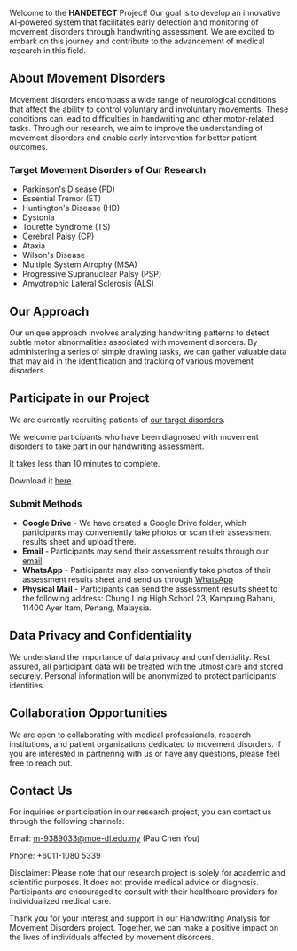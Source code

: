 Welcome to the **HANDETECT** Project! Our goal is to develop an innovative AI-powered system that facilitates early detection and monitoring of movement disorders through handwriting assessment. We are excited to embark on this journey and contribute to the advancement of medical research in this field.

## About Movement Disorders
Movement disorders encompass a wide range of neurological conditions that affect the ability to control voluntary and involuntary movements. These conditions can lead to difficulties in handwriting and other motor-related tasks. Through our research, we aim to improve the understanding of movement disorders and enable early intervention for better patient outcomes.

### Target Movement Disorders of Our Research
- Parkinson's Disease (PD)
- Essential Tremor (ET)
- Huntington's Disease (HD)
- Dystonia
- Tourette Syndrome (TS)
- Cerebral Palsy (CP)
- Ataxia
- Wilson's Disease
- Multiple System Atrophy (MSA)
- Progressive Supranuclear Palsy (PSP)
- Amyotrophic Lateral Sclerosis (ALS)


## Our Approach
Our unique approach involves analyzing handwriting patterns to detect subtle motor abnormalities associated with movement disorders. By administering a series of simple drawing tasks, we can gather valuable data that may aid in the identification and tracking of various movement disorders.

## Participate in our Project
We are currently recruiting patients of [our target disorders](https://handetect.github.io/#target-movement-disorders-of-our-research).

We welcome participants who have been diagnosed with movement disorders to take part in our handwriting assessment. 

It takes less than 10 minutes to complete.

Download it [here](https://handetect.github.io/Handwriting-Assessment-Form.pdf).

### Submit Methods
- **Google Drive** - We have created a Google Drive folder, which participants may conveniently take photos or scan their assessment results sheet and upload there.
- **Email** - Participants may send their assessment results through our [email](m-938903@moe-dl.edu.my)
- **WhatsApp** - Participants may also conveniently take photos of their assessment results sheet and send us through [WhatsApp](https://api.whatsapp.com/send?phone=601110805339)
- **Physical Mail** - Participants can send the assessment results sheet to the following address:
  Chung Ling High School
  23, Kampung Baharu,
  11400 Ayer Itam,
  Penang, Malaysia.

## Data Privacy and Confidentiality
We understand the importance of data privacy and confidentiality. Rest assured, all participant data will be treated with the utmost care and stored securely. Personal information will be anonymized to protect participants' identities.

## Collaboration Opportunities
We are open to collaborating with medical professionals, research institutions, and patient organizations dedicated to movement disorders. If you are interested in partnering with us or have any questions, please feel free to reach out.

## Contact Us
For inquiries or participation in our research project, you can contact us through the following channels:

Email: <m-9389033@moe-dl.edu.my> (Pau Chen You)

Phone: +6011-1080 5339

Disclaimer:
Please note that our research project is solely for academic and scientific purposes. It does not provide medical advice or diagnosis. Participants are encouraged to consult with their healthcare providers for individualized medical care.

Thank you for your interest and support in our Handwriting Analysis for Movement Disorders project. Together, we can make a positive impact on the lives of individuals affected by movement disorders.





